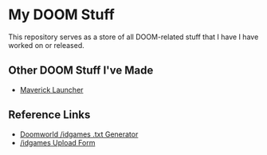 # My DOOM Stuff

This repository serves as a store of all DOOM-related stuff that I have I have worked on or released.

## Other DOOM Stuff I've Made
- [Maverick Launcher](https://github.com/Drakmyth/maverick)

## Reference Links
- [Doomworld /idgames .txt Generator](https://www.doomworld.com/idgames/?textmaker)
- [/idgames Upload Form](https://www.gamers.org/cgi/IdgamesUpload.html)
